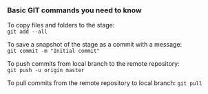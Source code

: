 ### Basic GIT commands you need to know
To copy files and folders to the stage:  
`git add --all`

To save a snapshot of the stage as a commit with a message:               
`git commit -m "Initial commit"`  

To push commits from local branch to the remote repository:  
`git push -u origin master`         

To pull commits from the remote repository to local branch:
`git pull`
